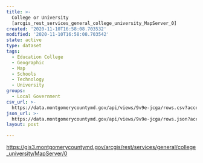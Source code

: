 ```yaml
---
title: >-
  College or University
  [arcgis_rest_services_general_college_university_MapServer_0]
created: '2020-11-10T16:58:08.703532'
modified: '2020-11-10T16:58:08.703542'
state: active
type: dataset
tags:
  - Education College
  - Geographic
  - Map
  - Schools
  - Technology
  - University
groups:
  - Local Government
csv_url: >-
  https://data.montgomerycountymd.gov/api/views/9v9e-jcga/rows.csv?accessType=DOWNLOAD
json_url: >-
  https://data.montgomerycountymd.gov/api/views/9v9e-jcga/rows.json?accessType=DOWNLOAD
layout: post

---
```

https://gis3.montgomerycountymd.gov/arcgis/rest/services/general/college_university/MapServer/0
